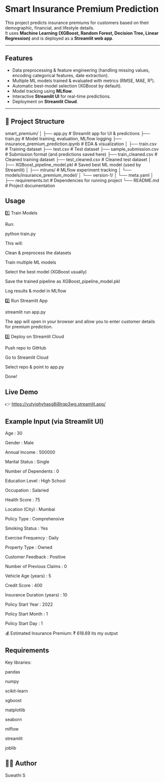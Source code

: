 #  Smart Insurance Premium Prediction

This project predicts insurance premiums for customers based on their demographic, financial, and lifestyle details.  
It uses **Machine Learning (XGBoost, Random Forest, Decision Tree, Linear Regression)** and is deployed as a **Streamlit web app**.

---

##  Features
- Data preprocessing & feature engineering (handling missing values, encoding categorical features, date extraction).
- Multiple ML models trained & evaluated with metrics (RMSE, MAE, R²).
- Automatic best-model selection (XGBoost by default).
- Model tracking using **MLflow**.
- Interactive **Streamlit UI** for real-time predictions.
- Deployment on **Streamlit Cloud**.

---

## 📂 Project Structure
smart_premium/
│
├── app.py # Streamlit app for UI & predictions
├── train.py # Model training, evaluation, MLflow logging
├── insurance_premium_prediction.ipynb # EDA & visualization
│
├── train.csv # Training dataset
├── test.csv # Test dataset
├── sample_submission.csv # Submission format (and predictions saved here)
├── train_cleaned.csv # Cleaned training dataset
├── test_cleaned.csv # Cleaned test dataset
│
├── XGBoost_pipeline_model.pkl # Saved best ML model (used by Streamlit)
│
├── mlruns/ # MLflow experiment tracking
│ └── models/insurance_premium_model/
│ └── version-1/
│ └── meta.yaml
│
├── requirements.txt # Dependencies for running project
└── README.md # Project documentation

## Usage
1️⃣ Train Models

Run:

python train.py

This will:

Clean & preprocess the datasets

Train multiple ML models

Select the best model (XGBoost usually)

Save the trained pipeline as XGBoost_pipeline_model.pkl

Log results & model in MLflow

2️⃣ Run Streamlit App

streamlit run app.py

The app will open in your browser and allow you to enter customer details for premium prediction.

3️⃣ Deploy on Streamlit Cloud

Push repo to GitHub

Go to Streamlit Cloud

Select repo & point to app.py

Done! 

 ## Live Demo

👉 https://vutyjqhyhasg8i8lrqp3wg.streamlit.app/

## Example Input (via Streamlit UI)

Age : 30

Gender : Male

Annual Income : 500000

Marital Status : Single

Number of Dependents : 0

Education Level : High School

Occupation : Salaried

Health Score : 75

Location (City) : Mumbai

Policy Type : Comprehensive

Smoking Status : Yes

Exercise Frequency : Daily

Property Type : Owned

Customer Feedback : Positive

Number of Previous Claims : 0

Vehicle Age (years) : 5

Credit Score : 400

Insurance Duration (years) : 10

Policy Start Year : 2022

Policy Start Month : 1

Policy Start Day : 1

💰 Estimated Insurance Premium: ₹ 618.69 its my output

## Requirements

Key libraries:

pandas

numpy

scikit-learn

xgboost

matplotlib

seaborn

mlflow

streamlit

joblib

## 👨‍💻 Author
Suwathi S


